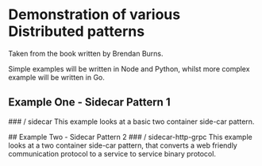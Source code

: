 # Demonstration of various Distributed patterns

Taken from the book written by Brendan Burns.

Simple examples will be written in Node and Python, whilst more complex example will be written in Go.

##  Example One - Sidecar Pattern 1
### / sidecar
This example looks at a basic two container side-car pattern.

## Example Two - Sidecar Pattern 2
### / sidecar-http-grpc
This example looks at a two container side-car pattern, that converts a web friendly communication protocol to a service to service binary protocol.

